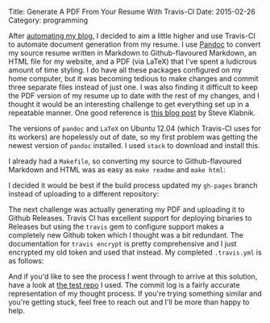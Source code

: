 Title: Generate A PDF From Your Resume With Travis-CI
Date: 2015-02-26
Category: programming

After [automating my blog]({filename}blog-setup.md), I decided to aim a little
higher and use Travis-CI to automate document generation from my resume. I use
[Pandoc](http://johnmacfarlane.net/pandoc/) to convert my source resume written
in Markdown to Github-flavoured Markdown, an HTML file for my website, and a
PDF (via LaTeX) that I've spent a ludicrous amount of time styling. I do have
all these packages configured on my home computer, but it was becoming tedious
to make changes and commit three separate files instead of just one. I was also
finding it difficult to keep the PDF version of my resume up to date with the
rest of my changes, and I thought it would be an interesting challenge to get
everything set up in a repeatable manner. One good reference is [this blog
post](http://www.steveklabnik.com/automatically_update_github_pages_with_travis_example/)
by Steve Klabnik.

The versions of `pandoc` and `LaTeX` on Ubuntu 12.04 (which Travis-CI uses for
its workers) are hopelessly out of date, so my first problem was getting the
newest version of `pandoc` installed. I used `stack` to download and install
this.

I already had a `Makefile`, so converting my source to Github-flavoured
Markdown and HTML was as easy as `make readme` and `make html`:

<script
src="http://gist-it.appspot.com/github.com/vaibhavsagar/resume/blob/master/Makefile">
</script>

I decided it would be best if the build process updated my `gh-pages` branch
instead of uploading to a different repository:

<script
src="http://gist-it.appspot.com/github.com/vaibhavsagar/resume/blob/master/.ci/update_pages.sh">
</script>

The next challenge was actually generating my PDF and uploading it to Github
Releases. Travis CI has excellent support for deploying binaries to Releases
but using the `travis` gem to configure support makes a completely new Github
token which I thought was a bit redundant. The documentation for `travis
encrypt` is pretty comprehensive and I just encrypted my old token and used
that instead. My completed `.travis.yml` is as follows:

<script
src="http://gist-it.appspot.com/github.com/vaibhavsagar/resume/blob/master/.travis.yml">
</script>

And if you'd like to see the process I went through to arrive at this solution,
have a look at [the test repo](https://github.com/vaibhavsagar/resumate) I
used. The commit log is a fairly accurate representation of my thought process.
If you're trying something similar and you're getting stuck, feel free to reach
out and I'll be more than happy to help.
